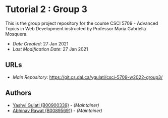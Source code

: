 # Tutorial 2 : Group 3

This is the group project repository for the course CSCI 5709 - Advanced Topics in Web Development instructed by Professor Maria Gabriella Mosquera.

* *Date Created*: 27 Jan 2021
* *Last Modification Date*: 27 Jan 2021

## URLs
* *Main Repository*: <https://git.cs.dal.ca/ygulati/csci-5709-w2022-group3/>

## Authors
* [Yashvi Gulati (B00900339)](mailto:ys849413@dal.ca) - *(Maintainer)*
* [Abhinav Rawat (B00895691)](mailto:abhi@dal.ca) - *(Maintainer)*
